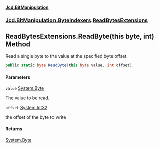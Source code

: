 #### [Jcd.BitManipulation](index.md 'index')
### [Jcd.BitManipulation.ByteIndexers](Jcd.BitManipulation.ByteIndexers.md 'Jcd.BitManipulation.ByteIndexers').[ReadBytesExtensions](Jcd.BitManipulation.ByteIndexers.ReadBytesExtensions.md 'Jcd.BitManipulation.ByteIndexers.ReadBytesExtensions')

## ReadBytesExtensions.ReadByte(this byte, int) Method

Read a single byte to the value at the specified byte offset.

```csharp
public static byte ReadByte(this byte value, int offset);
```
#### Parameters

<a name='Jcd.BitManipulation.ByteIndexers.ReadBytesExtensions.ReadByte(thisbyte,int).value'></a>

`value` [System.Byte](https://docs.microsoft.com/en-us/dotnet/api/System.Byte 'System.Byte')

The value to be read.

<a name='Jcd.BitManipulation.ByteIndexers.ReadBytesExtensions.ReadByte(thisbyte,int).offset'></a>

`offset` [System.Int32](https://docs.microsoft.com/en-us/dotnet/api/System.Int32 'System.Int32')

the offset of the byte to write

#### Returns
[System.Byte](https://docs.microsoft.com/en-us/dotnet/api/System.Byte 'System.Byte')